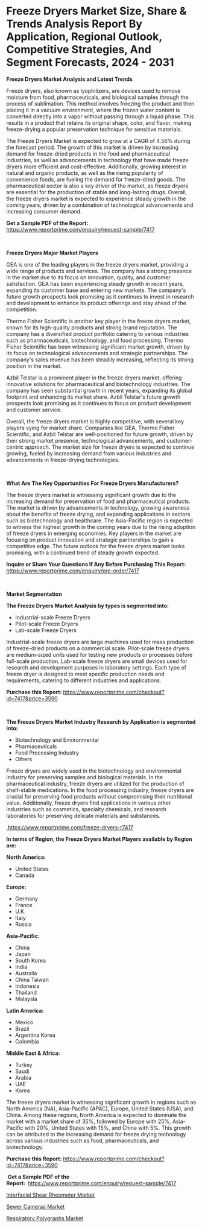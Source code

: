 <p><h1>Freeze Dryers Market Size, Share & Trends Analysis Report By Application, Regional Outlook, Competitive Strategies, And Segment Forecasts, 2024 - 2031</h1></p><p><strong>Freeze Dryers Market Analysis and Latest Trends</strong></p>
<p><p>Freeze dryers, also known as lyophilizers, are devices used to remove moisture from food, pharmaceuticals, and biological samples through the process of sublimation. This method involves freezing the product and then placing it in a vacuum environment, where the frozen water content is converted directly into a vapor without passing through a liquid phase. This results in a product that retains its original shape, color, and flavor, making freeze-drying a popular preservation technique for sensitive materials.</p><p>The Freeze Dryers Market is expected to grow at a CAGR of 4.56% during the forecast period. The growth of this market is driven by increasing demand for freeze-dried products in the food and pharmaceutical industries, as well as advancements in technology that have made freeze dryers more efficient and cost-effective. Additionally, growing interest in natural and organic products, as well as the rising popularity of convenience foods, are fueling the demand for freeze-dried goods. The pharmaceutical sector is also a key driver of the market, as freeze dryers are essential for the production of stable and long-lasting drugs. Overall, the freeze dryers market is expected to experience steady growth in the coming years, driven by a combination of technological advancements and increasing consumer demand.</p></p>
<p><strong>Get a Sample PDF of the Report:&nbsp;</strong> <a href="https://www.reportprime.com/enquiry/request-sample/7417">https://www.reportprime.com/enquiry/request-sample/7417</a></p>
<p>&nbsp;</p>
<p><strong>Freeze Dryers Major Market Players</strong></p>
<p><p>GEA is one of the leading players in the freeze dryers market, providing a wide range of products and services. The company has a strong presence in the market due to its focus on innovation, quality, and customer satisfaction. GEA has been experiencing steady growth in recent years, expanding its customer base and entering new markets. The company's future growth prospects look promising as it continues to invest in research and development to enhance its product offerings and stay ahead of the competition.</p><p>Thermo Fisher Scientific is another key player in the freeze dryers market, known for its high-quality products and strong brand reputation. The company has a diversified product portfolio catering to various industries such as pharmaceuticals, biotechnology, and food processing. Thermo Fisher Scientific has been witnessing significant market growth, driven by its focus on technological advancements and strategic partnerships. The company's sales revenue has been steadily increasing, reflecting its strong position in the market.</p><p>Azbil Telstar is a prominent player in the freeze dryers market, offering innovative solutions for pharmaceutical and biotechnology industries. The company has seen substantial growth in recent years, expanding its global footprint and enhancing its market share. Azbil Telstar's future growth prospects look promising as it continues to focus on product development and customer service.</p><p>Overall, the freeze dryers market is highly competitive, with several key players vying for market share. Companies like GEA, Thermo Fisher Scientific, and Azbil Telstar are well-positioned for future growth, driven by their strong market presence, technological advancements, and customer-centric approach. The market size for freeze dryers is expected to continue growing, fueled by increasing demand from various industries and advancements in freeze-drying technologies.</p></p>
<p>&nbsp;</p>
<p><strong>What Are The Key Opportunities For Freeze Dryers Manufacturers?</strong></p>
<p><p>The freeze dryers market is witnessing significant growth due to the increasing demand for preservation of food and pharmaceutical products. The market is driven by advancements in technology, growing awareness about the benefits of freeze drying, and expanding applications in sectors such as biotechnology and healthcare. The Asia-Pacific region is expected to witness the highest growth in the coming years due to the rising adoption of freeze dryers in emerging economies. Key players in the market are focusing on product innovation and strategic partnerships to gain a competitive edge. The future outlook for the freeze dryers market looks promising, with a continued trend of steady growth expected.</p></p>
<p><strong>Inquire or Share Your Questions If Any Before Purchasing This Report:</strong> <a href="https://www.reportprime.com/enquiry/pre-order/7417">https://www.reportprime.com/enquiry/pre-order/7417</a></p>
<p>&nbsp;</p>
<p><strong>Market Segmentation</strong></p>
<p><strong>The Freeze Dryers Market Analysis by types is segmented into:</strong></p>
<p><ul><li>Industrial-scale Freeze Dryers</li><li>Pilot-scale Freeze Dryers</li><li>Lab-scale Freeze Dryers</li></ul></p>
<p><p>Industrial-scale freeze dryers are large machines used for mass production of freeze-dried products on a commercial scale. Pilot-scale freeze dryers are medium-sized units used for testing new products or processes before full-scale production. Lab-scale freeze dryers are small devices used for research and development purposes in laboratory settings. Each type of freeze dryer is designed to meet specific production needs and requirements, catering to different industries and applications.</p></p>
<p><strong>Purchase this Report:&nbsp;</strong><a href="https://www.reportprime.com/checkout?id=7417&price=3590">https://www.reportprime.com/checkout?id=7417&price=3590</a></p>
<p>&nbsp;</p>
<p><strong>The Freeze Dryers Market Industry Research by Application is segmented into:</strong></p>
<p><ul><li>Biotechnology and Environmental</li><li>Pharmaceuticals</li><li>Food Processing Industry</li><li>Others</li></ul></p>
<p><p>Freeze dryers are widely used in the biotechnology and environmental industry for preserving samples and biological materials. In the pharmaceutical industry, freeze dryers are utilized for the production of shelf-stable medications. In the food processing industry, freeze dryers are crucial for preserving food products without compromising their nutritional value. Additionally, freeze dryers find applications in various other industries such as cosmetics, specialty chemicals, and research laboratories for preserving delicate materials and substances.</p></p>
<p><a href="https://www.reportprime.com/freeze-dryers-r7417">&nbsp;https://www.reportprime.com/freeze-dryers-r7417</a></p>
<p><strong>In terms of Region, the Freeze Dryers Market Players available by Region are:</strong></p>
<p>
    <p> <strong> North America: </strong>
        <ul>
            <li>United States</li>
            <li>Canada</li>
        </ul>
        </p> 
    <p> <strong> Europe: </strong>
        <ul>
            <li>Germany</li>
            <li>France</li>
            <li>U.K.</li>
            <li>Italy</li>
            <li>Russia</li>
        </ul>
        </p> 
    <p> <strong> Asia-Pacific: </strong>
        <ul>
            <li>China</li>
            <li>Japan</li>
            <li>South Korea</li>
            <li>India</li>
            <li>Australia</li>
            <li>China Taiwan</li>
            <li>Indonesia</li>
            <li>Thailand</li>
            <li>Malaysia</li>
        </ul>
        </p> 
    <p> <strong> Latin America: </strong>
        <ul>
            <li>Mexico</li>
            <li>Brazil</li>
            <li>Argentina Korea</li>
            <li>Colombia</li>
        </ul>
        </p> 
    <p> <strong> Middle East & Africa: </strong>
        <ul>
            <li>Turkey</li>
            <li>Saudi</li>
            <li>Arabia</li>
            <li>UAE</li>
            <li>Korea</li>
        </ul>
    </p>
    </p>
<p><p>The freeze dryers market is witnessing significant growth in regions such as North America (NA), Asia-Pacific (APAC), Europe, United States (USA), and China. Among these regions, North America is expected to dominate the market with a market share of 35%, followed by Europe with 25%, Asia-Pacific with 20%, United States with 15%, and China with 5%. This growth can be attributed to the increasing demand for freeze drying technology across various industries such as food, pharmaceuticals, and biotechnology.</p></p>
<p><strong>Purchase this Report: </strong><a href="https://www.reportprime.com/checkout?id=7417&price=3590">https://www.reportprime.com/checkout?id=7417&price=3590</a></p>
<p>&nbsp;<strong>Get a Sample PDF of the Report:&nbsp;&nbsp;</strong><a href="https://www.reportprime.com/enquiry/request-sample/7417">https://www.reportprime.com/enquiry/request-sample/7417</a></p>
<p><strong></strong></p>
<p><p><a href="https://www.linkedin.com/pulse/interfacial-shear-rheometer-market-offers-provide-insightful-data-whuhc?trackingId=6JXgg83tc2o8WXCAQS0bZA%3D%3D">Interfacial Shear Rheometer Market</a></p><p><a href="https://github.com/RickHolmes3/Market-Research-Report-List-4/blob/main/sewer-cameras-market.md">Sewer Cameras Market</a></p><p><a href="https://www.linkedin.com/pulse/respiratory-polygraphs-market-size-growing-forecasted-period-rcpof?trackingId=rNcdweloaHH1cOiWL8aXog%3D%3D">Respiratory Polygraphs Market</a></p></p>